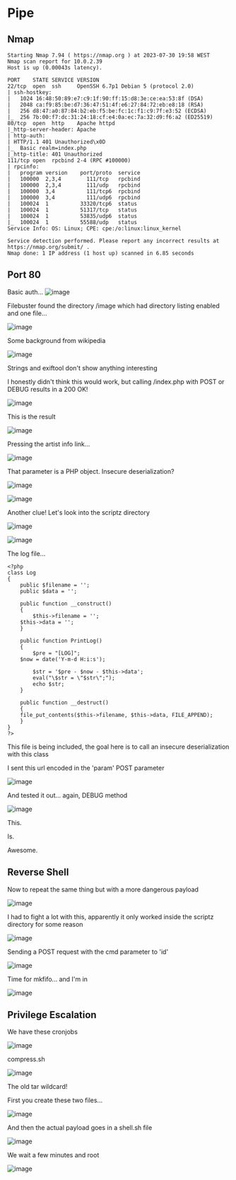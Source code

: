# Pipe

## Nmap
````
Starting Nmap 7.94 ( https://nmap.org ) at 2023-07-30 19:58 WEST
Nmap scan report for 10.0.2.39
Host is up (0.00043s latency).

PORT    STATE SERVICE VERSION
22/tcp  open  ssh     OpenSSH 6.7p1 Debian 5 (protocol 2.0)
| ssh-hostkey: 
|   1024 16:48:50:89:e7:c9:1f:90:ff:15:d8:3e:ce:ea:53:8f (DSA)
|   2048 ca:f9:85:be:d7:36:47:51:4f:e6:27:84:72:eb:e8:18 (RSA)
|   256 d8:47:a0:87:84:b2:eb:f5:be:fc:1c:f1:c9:7f:e3:52 (ECDSA)
|_  256 7b:00:f7:dc:31:24:18:cf:e4:0a:ec:7a:32:d9:f6:a2 (ED25519)
80/tcp  open  http    Apache httpd
|_http-server-header: Apache
| http-auth: 
| HTTP/1.1 401 Unauthorized\x0D
|_  Basic realm=index.php
|_http-title: 401 Unauthorized
111/tcp open  rpcbind 2-4 (RPC #100000)
| rpcinfo: 
|   program version    port/proto  service
|   100000  2,3,4        111/tcp   rpcbind
|   100000  2,3,4        111/udp   rpcbind
|   100000  3,4          111/tcp6  rpcbind
|   100000  3,4          111/udp6  rpcbind
|   100024  1          33320/tcp6  status
|   100024  1          51317/tcp   status
|   100024  1          53835/udp6  status
|_  100024  1          55588/udp   status
Service Info: OS: Linux; CPE: cpe:/o:linux:linux_kernel

Service detection performed. Please report any incorrect results at https://nmap.org/submit/ .
Nmap done: 1 IP address (1 host up) scanned in 6.85 seconds
````

## Port 80

Basic auth...
![image](https://github.com/BrunoCaseiro/OSWE-Practice/assets/38294180/bf95838c-cec1-4306-b668-d7118deb204d)


Filebuster found the directory /image which had directory listing enabled and one file...

![image](https://github.com/BrunoCaseiro/OSWE-Practice/assets/38294180/959aeb2f-5759-4e16-a49b-778f8a0fc093)

Some background from wikipedia

![image](https://github.com/BrunoCaseiro/OSWE-Practice/assets/38294180/c17fa88f-a08c-4b05-9d2d-e59cc965ac46)

Strings and exiftool don't show anything interesting

I honestly didn't think this would work, but calling /index.php with POST or DEBUG results in a 200 OK!

![image](https://github.com/BrunoCaseiro/OSWE-Practice/assets/38294180/e7deb98a-b956-4445-9463-bfc2308d1631)


This is the result

![image](https://github.com/BrunoCaseiro/OSWE-Practice/assets/38294180/9d8d2298-982c-4f47-9965-c52052ea834c)

Pressing the artist info link...

![image](https://github.com/BrunoCaseiro/OSWE-Practice/assets/38294180/b6293971-3012-45e2-92c2-915da6477c35)

That parameter is a PHP object. Insecure deserialization?

![image](https://github.com/BrunoCaseiro/OSWE-Practice/assets/38294180/b1016b79-9af2-42bc-b628-75a4b059feee)


![image](https://github.com/BrunoCaseiro/OSWE-Practice/assets/38294180/0be81a58-3bfa-4d9b-856b-a67145d671ee)


Another clue! Let's look into the scriptz directory

![image](https://github.com/BrunoCaseiro/OSWE-Practice/assets/38294180/d5f85df6-1212-4138-b941-43cf4266379b)


![image](https://github.com/BrunoCaseiro/OSWE-Practice/assets/38294180/b9fb9a67-e9f0-493f-9229-c419a11ae033)

The log file...

````
<?php
class Log
{
    public $filename = '';
    public $data = '';

    public function __construct()
    {
        $this->filename = '';
	$this->data = '';
    }

    public function PrintLog()
    {
        $pre = "[LOG]";
	$now = date('Y-m-d H:i:s');

        $str = '$pre - $now - $this->data';
        eval("\$str = \"$str\";");
        echo $str;
    }

    public function __destruct()
    {
	file_put_contents($this->filename, $this->data, FILE_APPEND);
    }
}
?>
````

This file is being included, the goal here is to call an insecure deserialization with this class

I sent this url encoded in the 'param' POST parameter

![image](https://github.com/BrunoCaseiro/OSWE-Practice/assets/38294180/23ab4bb8-d28f-419a-993c-ba73e2880690)

And tested it out... again, DEBUG method

![image](https://github.com/BrunoCaseiro/OSWE-Practice/assets/38294180/cb72d91b-1b9a-48e6-97f1-445a630373a3)

This.

Is.

Awesome.


## Reverse Shell

Now to repeat the same thing but with a more dangerous payload

![image](https://github.com/BrunoCaseiro/OSWE-Practice/assets/38294180/15411059-4054-48ae-a9bc-dd2895a4fbac)

I had to fight a lot with this, apparently it only worked inside the scriptz directory for some reason

![image](https://github.com/BrunoCaseiro/OSWE-Practice/assets/38294180/7977dee8-2b5f-4f08-8718-b9c0279eaf6d)

Sending a POST request with the cmd parameter to 'id'

![image](https://github.com/BrunoCaseiro/OSWE-Practice/assets/38294180/9c39c53d-78ee-4ee2-8bb9-e77ebf505265)

Time for mkfifo... and I'm in

![image](https://github.com/BrunoCaseiro/OSWE-Practice/assets/38294180/b37ab874-8f53-437a-ab41-5cefdeaf7603)


## Privilege Escalation

We have these cronjobs

![image](https://github.com/BrunoCaseiro/OSWE-Practice/assets/38294180/532bc963-70d6-497f-81ba-13b7b5f6e829)

compress.sh

![image](https://github.com/BrunoCaseiro/OSWE-Practice/assets/38294180/259d6b8d-2e21-476d-a0eb-7708b078798b)


The old tar wildcard!

First you create these two files...

![image](https://github.com/BrunoCaseiro/OSWE-Practice/assets/38294180/bb079b84-e0a0-4d8d-aec7-c0b98b16333e)


And then the actual payload goes in a shell.sh file

![image](https://github.com/BrunoCaseiro/OSWE-Practice/assets/38294180/33694e57-8a1c-438c-8440-fa478ae13e7c)

We wait a few minutes and root

![image](https://github.com/BrunoCaseiro/OSWE-Practice/assets/38294180/926186b9-1111-4759-b938-d3857f211095)

